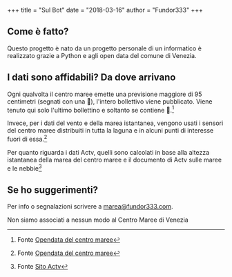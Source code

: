 +++
title = "Sul Bot"
date = "2018-03-16"
author = "Fundor333"
+++

## Come è fatto?

Questo progetto è nato da un progetto personale di un informatico è realizzato grazie a Python e agli open data del comune di Venezia.

## I dati sono affidabili? Da dove arrivano

Ogni qualvolta il centro maree emette una previsione maggiore di 95 centimetri (segnati con una 🌟), l'intero bollettivo viene pubblicato. Viene tenuto qui solo l'ultimo bollettino e soltanto se contiene 🌟.[^1]

[^1]:Fonte [Opendata del centro maree](https://www.comune.venezia.it/it/content/dati-e-statistiche-0)

Invece, per i dati del vento e della marea istantanea, vengono usati i sensori del centro maree distribuiti in tutta la laguna e in alcuni punti di interesse fuori di essa.[^2]

[^2]:Fonte [Opendata del centro maree](https://www.comune.venezia.it/it/content/dati-e-statistiche-0)

Per quanto riguarda i dati Actv, quelli sono calcolati in base alla altezza istantanea della marea del centro maree e il documento di Actv sulle maree e le nebbie[^3]

[^3]: Fonte [Sito Actv](http://actv.avmspa.it/it/content/acqua-alta-servizi-di-navigazione-previsti)

## Se ho suggerimenti?

Per info o segnalazioni scrivere a marea@fundor333.com.

Non siamo associati a nessun modo al Centro Maree di Venezia
